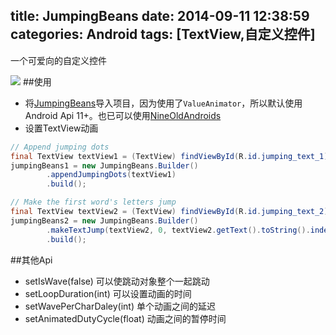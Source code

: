 title: JumpingBeans
date: 2014-09-11 12:38:59
categories: Android
tags: [TextView,自定义控件]
---
一个可爱向的自定义控件
<!--more-->
![](/img/14091101.gif)
##使用
- 将[JumpingBeans](https://gist.github.com/SeniorZhai/ae1338d6d13c5870d913)导入项目，因为使用了`ValueAnimator`，所以默认使用Android Api 11+。也已可以使用[NineOldAndroids](https://github.com/JakeWharton/NineOldAndroids)
- 设置TextView动画
```java
// Append jumping dots
final TextView textView1 = (TextView) findViewById(R.id.jumping_text_1);
jumpingBeans1 = new JumpingBeans.Builder()
        .appendJumpingDots(textView1)
        .build();

// Make the first word's letters jump
final TextView textView2 = (TextView) findViewById(R.id.jumping_text_2);
jumpingBeans2 = new JumpingBeans.Builder()
        .makeTextJump(textView2, 0, textView2.getText().toString().indexOf(' '))
        .build();
```
##其他Api
- setIsWave(false) 可以使跳动对象整个一起跳动
- setLoopDuration(int) 可以设置动画的时间
- setWavePerCharDaley(int) 单个动画之间的延迟
- setAnimatedDutyCycle(float) 动画之间的暂停时间